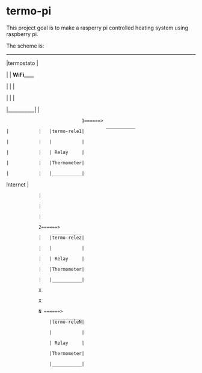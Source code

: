 # termo-pi

This project goal is to make a rasperry pi controlled heating system using raspberry pi.

The scheme is:



 ___________
|termostato	|

|		|   ____WiFi________

|           |                   |

|           |                   |

|___________|                   |
 
                                1======>
                                         ___________
	|			|	|termo-rele1|

	|			|	|           |

	|			|	| Relay     |

	|			|	|Thermometer|

	|			|	|___________|

Internet			|

				|

				|

				|

				2======>
					 ___________
				|	|termo-rele2|

				|	|           |

				|	| Relay     |

				|	|Thermometer|

				|	|___________|
									
				X

				X

				N ======>
					 ___________
					|termo-releN|

					|           |

					| Relay     |

					|Thermometer|

					|___________|




